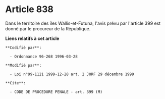 # Article 838

Dans le territoire des îles Wallis-et-Futuna, l'avis prévu par l'article 399 est donné par le procureur de la République.

**Liens relatifs à cet article**

	**Codifié par**:

	  - Ordonnance 96-268 1996-03-28

	**Modifié par**:

	  - Loi n°99-1121 1999-12-28 art. 2 JORF 29 décembre 1999

	**Cite**:

	  - CODE DE PROCEDURE PENALE - art. 399 (M)
